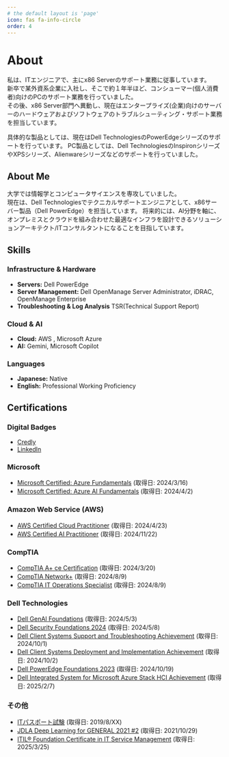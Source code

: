 ```yaml
---
# the default layout is 'page'
icon: fas fa-info-circle
order: 4
---
```


# About

私は、ITエンジニアで、主にx86 Serverのサポート業務に従事しています。\
新卒で某外資系企業に入社し、そこで約１年半ほど、コンシューマー(個人消費者)向けのPCのサポート業務を行っていました。\
その後、x86 Server部門へ異動し、現在はエンタープライズ(企業)向けのサーバーのハードウェアおよびソフトウェアのトラブルシューティング・サポート業務を担当しています。

具体的な製品としては、現在はDell TechnologiesのPowerEdgeシリーズのサポートを行っています。
PC製品としては、Dell TechnologiesのInspironシリーズやXPSシリーズ、Alienwareシリーズなどのサポートを行っていました。

## About Me

大学では情報学とコンピュータサイエンスを専攻していました。\
現在は、Dell Technologiesでテクニカルサポートエンジニアとして、x86サーバー製品（Dell PowerEdge）を担当しています。
将来的には、AI分野を軸に、オンプレミスとクラウドを組み合わせた最適なインフラを設計できるソリューションアーキテクト/ITコンサルタントになることを目指しています。

## Skills

### Infrastructure & Hardware
- **Servers:** Dell PowerEdge 
- **Server Management:** Dell OpenManage Server Administrator, iDRAC, OpenManage Enterprise
- **Troubleshooting & Log Analysis** TSR(Technical Support Report)

### Cloud & AI
- **Cloud:** AWS , Microsoft Azure
- **AI:** Gemini, Microsoft Copilot

### Languages
- **Japanese:** Native 
- **English:** Professional Working Proficiency 

## Certifications

### Digital Badges
* [Credly](https://www.credly.com/users/shoma-8uma)
* [LinkedIn](https://www.linkedin.com/in/shoma8uma)

### Microsoft
* [Microsoft Certified: Azure Fundamentals](https://learn.microsoft.com/ja-jp/credentials/certifications/azure-fundamentals/?practice-assessment-type=certification) (取得日: 2024/3/16)
* [Microsoft Certified: Azure AI Fundamentals](https://learn.microsoft.com/ja-jp/credentials/certifications/azure-ai-fundamentals/?practice-assessment-type=certification) (取得日: 2024/4/2)

### Amazon Web Service (AWS)
* [AWS Certified Cloud Practitioner](https://aws.amazon.com/certification/certified-cloud-practitioner/) (取得日: 2024/4/23)
* [AWS Certified AI Practitioner](https://aws.amazon.com/certification/certified-ai-practitioner/) (取得日: 2024/11/22)

### CompTIA
* [CompTIA A+ ce Certification](https://www.comptia.org/certifications/a) (取得日: 2024/3/20)
* [CompTIA Network+](https://www.comptia.org/certifications/network) (取得日: 2024/8/9)
* [CompTIA IT Operations Specialist](https://development-comptiawebsite.azurewebsites.net/certifications/which-certification/stackable-certifications) (取得日: 2024/8/9)

### Dell Technologies
* [Dell GenAI Foundations](https://learning.dell.com/content/dell/ja-jp/home/certification-overview/available-exams/gen-ai-foundations.html) (取得日: 2024/5/3)
* [Dell Security Foundations 2024](https://learning.dell.com/content/dell/ja-jp/home/certification-overview/available-exams/security-foundations.html) (取得日: 2024/5/8)
* [Dell Client Systems Support and Troubleshooting Achievement](https://learning.dell.com/content/dell/ja-jp/home/certification-overview/available-exams/dell-client-systems-support-and-troubleshooting-.html) (取得日: 2024/10/1)
* [Dell Client Systems Deployment and Implementation Achievement](https://learning.dell.com/content/dell/en-us/home/certification-overview/available-exams/dell-client-systems-deployment-and-implementation-achievement.html) (取得日: 2024/10/2)
* [Dell PowerEdge Foundations 2023](https://learning.dell.com/content/dell/en-us/home/certification-overview/available-exams/poweredge-foundations-v2.html) (取得日: 2024/10/19)
* [Dell Integrated System for Microsoft Azure Stack HCI Achievement](https://learning.dell.com/content/dell/en-us/home/certification-overview/available-exams/dell-integrated-system-for-microsoft-azure-stack-hci.html) (取得日: 2025/2/7)

### その他
* [ITパスポート試験](https://www.ipa.go.jp/shiken/kubun/ip.html) (取得日: 2019/8/XX)
* [JDLA Deep Learning for GENERAL 2021 #2](https://www.jdla.org/certificate/general/) (取得日: 2021/10/29)
* [ITIL® Foundation Certificate in IT Service Management](https://www.peoplecert.org/browse-certifications/it-governance-and-service-management/ITIL-1/itil-4-foundation-2565) (取得日: 2025/3/25)